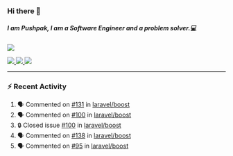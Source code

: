 ### Hi there 👋

##### I am Pushpak, I am a Software Engineer and a problem solver.💻

<a href='https://twitter.com/pushpak1300'><a href="https://pushpak1300.me/" target="_blank">
  <img src="https://img.shields.io/badge/website-%23E34F26.svg?&style=for-the-badge" />
</a> 
 
 <a href="https://twitter.com/pushpak1300" target="_blank">
  <img src="https://img.shields.io/badge/twitter-%231DA1F2.svg?&style=for-the-badge&logo=twitter&logoColor=white" />
</a> 

<a href="https://www.linkedin.com/in/pushpak-c-286b17b1/" target="_blank">
  <img src="https://img.shields.io/badge/linkedin-%230077B5.svg?&style=for-the-badge&logo=linkedin&logoColor=white" />
</a> 

<a href="https://dev.to/pushpak1300/" target="_blank">
  <img src="http://img.shields.io/badge/dev.to-gray?style=for-the-badge&logo=dev.to&?logoColor=white?logoWidth=100?label=" />
</a> 


</p>

---

### ⚡ Recent Activity

<!--START_SECTION:activity-->
1. 🗣 Commented on [#131](https://github.com/laravel/boost/issues/131#issuecomment-3193385700) in [laravel/boost](https://github.com/laravel/boost)
2. 🗣 Commented on [#100](https://github.com/laravel/boost/issues/100#issuecomment-3193383696) in [laravel/boost](https://github.com/laravel/boost)
3. 🔒 Closed issue [#100](https://github.com/laravel/boost/issues/100) in [laravel/boost](https://github.com/laravel/boost)
4. 🗣 Commented on [#138](https://github.com/laravel/boost/issues/138#issuecomment-3193382800) in [laravel/boost](https://github.com/laravel/boost)
5. 🗣 Commented on [#95](https://github.com/laravel/boost/issues/95#issuecomment-3187118754) in [laravel/boost](https://github.com/laravel/boost)
<!--END_SECTION:activity-->
